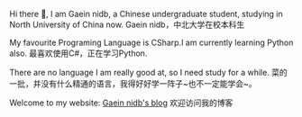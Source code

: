 Hi there 👋, I am Gaein nidb, a Chinese undergraduate student, studying in North University of China now.
Gaein nidb，中北大学在校本科生

My favourite Programing Language is CSharp.I am currently learning Python also.
最喜欢使用C#，正在学习Python.

There are no language I am really good at, so I need study for a while.
菜的一批，并没有什么精通的语言，我得好好学一阵子~也不一定能学会~。

Welcome to my website: [Gaein nidb's blog](https://blog.gaein.cn)
欢迎访问我的博客
